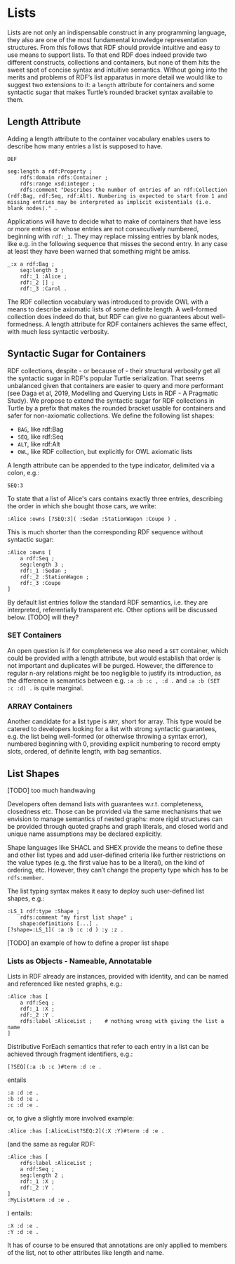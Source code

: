 # Lists

Lists are not only an indispensable construct in any programming language, they also are one of the most fundamental knowledge representation structures. From this follows that RDF should provide intuitive and easy to use means to support lists. 
To that end RDF does indeed provide two different constructs, collections and containers, but none of them hits the sweet spot of concise syntax and intuitive semantics. Without going into the merits and problems of RDF’s list apparatus in more detail we would like to suggest two extensions to it: a `length` attribute for containers and some syntactic sugar that makes Turtle’s rounded bracket syntax available to them.


## Length Attribute

Adding a length attribute to the container vocabulary enables users to describe how many entries a list is supposed to have. 
```
DEF

seg:length a rdf:Property ;
    rdfs:domain rdfs:Container ;
    rdfs:range xsd:integer ;
    rdfs:comment "Describes the number of entries of an rdf:Collection (rdf:Bag, rdf:Seq, rdf:Alt). Numbering is expected to start from 1 and missing entries may be interpreted as implicit existentials (i.e. blank nodes)." .
```

Applications will have to decide what to make of containers that have less or more entries or whose entries are not consecutively numbered, beginning with `rdf:_1`. They may replace missing entries by blank nodes, like e.g. in the following sequence that misses the second entry. In any case at least they have been warned that something might be amiss.
```
_:x a rdf:Bag ;
    seg:length 3 ;
    rdf:_1 :Alice ;
    rdf:_2 [] ;
    rdf:_3 :Carol .
```
The RDF collection vocabulary was introduced to provide OWL with a means to describe axiomatic lists of some definite length. A well-formed collection does indeed do that, but RDF can give no guarantees about well-formedness. A length attribute for RDF containers achieves the same effect, with much less syntactic verbosity.


## Syntactic Sugar for Containers

RDF collections, despite - or because of - their structural verbosity get all the syntactic sugar in RDF's popular Turtle serialization. That seems unbalanced given that containers are easier to query and more performant (see Daga et al, 2019, Modelling and Querying Lists in RDF - A Pragmatic Study).
We propose to extend the syntactic sugar for RDF collections in Turtle by a prefix that makes the rounded bracket usable for containers and safer for non-axiomatic collections. We define the following list shapes:

- `BAG`, like rdf:Bag
- `SEQ`, like rdf:Seq
- `ALT`, like rdf:Alt
- `OWL`, like RDF collection, but explicitly for OWL axiomatic lists

A length attribute can be appended to the type indicator, delimited via a colon, e.g.:
```
SEQ:3
```
To state that a list of Alice's cars contains exactly three entries, describing the order in which she bought those cars, we write:
```
:Alice :owns [?SEQ:3]( :Sedan :StationWagon :Coupe ) .
```

This is much shorter than the corresponding RDF sequence without syntactic sugar:
```
:Alice :owns [
    a rdf:Seq ; 
    seg:length 3 ;
    rdf:_1 :Sedan ; 
    rdf:_2 :StationWagon ; 
    rdf:_3 :Coupe
]
```
By default list entries follow the standard RDF semantics, i.e. they are interpreted, referentially transparent etc. Other options will be discussed below.
[TODO]  will they?


### SET Containers

An open question is if for completeness we also need a `SET` container, which could be provided with a length attribute, but would establish that order is not important and duplicates will be purged. However, the difference to regular n-ary relations might be too negligible to justify its introduction, as the difference in semantics between e.g. `:a :b :c , :d .` and `:a :b (SET :c :d) .` is quite marginal.


### ARRAY Containers

Another candidate for a list type is `ARY`, short for array. This type would be catered to developers looking for a list with strong syntactic guarantees, e.g. the list being well-formed (or otherwise throwing a syntax error), numbered beginning with 0, providing explicit numbering to record empty slots, ordered, of definite length, with bag semantics. 


## List Shapes

[TODO]  too much handwaving

Developers often demand lists with guarantees w.r.t. completeness, closedness etc. Those can be provided via the same mechanisms that we envision to manage semantics of nested graphs: more rigid structures can be provided through quoted graphs and graph literals, and closed world and unique name assumptions may be declared explicitly. 

Shape languages like SHACL and SHEX provide the means to define these and other list types and add user-defined criteria like further restrictions on the value types (e.g. the first value has to be a literal), on the kind of ordering, etc. However, they can’t change the property type which has to be `rdfs:member`.

The list typing syntax makes it easy to deploy such user-defined list shapes, e.g.:
```
:LS_1 rdf:type :Shape ;
    rdfs:comment "my first list shape" ;
    shape:definitions [...] .
[?shape=:LS_1]( :a :b :c :d ) :y :z .
```

[TODO]  an example of how to define a proper list shape


### Lists as Objects - Nameable, Annotatable

Lists in RDF already are instances, provided with identity, and can be named and referenced like nested graphs, e.g.:
```
:Alice :has [
    a rdf:Seq ;
    rdf:_1 :X ;
    rdf:_2 :Y .
    rdfs:label :AliceList ;    # nothing wrong with giving the list a name
]
```
Distributive ForEach semantics that refer to each entry in a list can be achieved through fragment identifiers, e.g.:
```
[?SEQ](:a :b :c )#term :d :e .
```
entails 
```
:a :d :e .
:b :d :e .
:c :d :e .
```	
or, to give a slightly more involved example:
```
:Alice :has [:AliceList?SEQ:2](:X :Y)#term :d :e .
```
(and the same as regular RDF:
```
:Alice :has [
    rdfs:label :AliceList ;
    a rdf:Seq ;
    seg:length 2 ;
    rdf:_1 :X ;
    rdf:_2 :Y .
]
:MyList#term :d :e .
```	
) entails:
```	
:X :d :e .
:Y :d :e .
```
 
 It has of course to be ensured that annotations are only applied to members of the list, not to other attributes like length and name.



<!--- 
		more details and discussions about lists in my mail                              
		"summarizing a semanticweb@w3.org thread on lists from Aug/Sep 2022" 		
-->

<!-- 
       () lists
            BAG
            SEQ
            ALT
            ARY
            SET

        and other shapes
-->